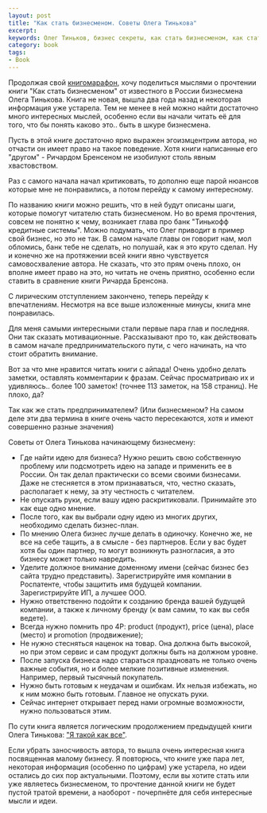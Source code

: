 ```yaml
---
layout: post
title: "Как стать бизнесменом. Советы Олега Тинькова"
excerpt:
keywords: Олег Тиньков, бизнес секреты, как стать бизнесменом, как стать предпринимателем, с чего начать свой бизнес
category: book
tags:
- Book
---
```


Продолжая свой [книгомарафон]({{site.url}}/about/books), хочу поделиться мыслями о прочтении книги "Как стать бизнесменом" от известного в России бизнесмена Олега Тинькова.
Книга не новая, вышла два года назад и некоторая информация уже устарела. Тем не менее в ней можно найти достаточно много интересных мыслей, особенно если вы начали читать её для того, что бы понять каково это.. быть в шкуре бизнесмена.

Пусть в этой книге достаточно ярко выражен эгоизмцентрим автора, но отчасти он имеет право на такое поведение. Хотя книги написанные его "другом" - Ричардом Бренсеном не изобилуют столь явным хвастовством.

Раз с самого начала начал критиковать, то дополню еще парой нюансов которые мне не понравились, а потом перейду к самому интересному.

По названию книги можно решить, что в ней будут описаны шаги, которые помогут читателю стать бизнесменом. Но во время прочтения, совсем не понятно к чему, возникает глава про банк "Тинькофф кредитные системы".
Можно подумать, что Олег приводит в пример свой бизнес, но это не так. В самом начале главы он говорит нам, мол обломись, банк тебе не сделать, но полушай, как я это круто сделал.
Ну и конечно же на протяжении всей книги явно чувствуется самовосхваление автора. Не сказать, что это прям очень плохо, он вполне имеет право на это, но читать не очень приятно, особенно если ставить в сравнение книги Ричарда Бренсона.

С лирическим отступлением закончено, теперь перейду к впечатлениям. Несмотря на все выше изложенные минусы, книга мне понравилась.

Для меня самыми интересными стали первые пара глав и последняя. Они так сказать мотивационные. Рассказывают про то, как действовать в самом начале предпринимательского пути, с чего начинать, на что стоит обратить внимание.

Вот за что мне нравится читать книги с айпада! Очень удобно делать заметки, оставлять комментарии к фразам. Сейчас просматриваю их и удивляюсь.. более 100 заметок! (точнее 113 заметок, на 158 страниц). Не плохо, да?

Так как же стать предпринимателем? (Или бизнесменом? На самом деле эти два термина в книге очень часто пересекаются, хотя и имеют совершенно разные значения)

Советы от Олега Тинькова начинающему бизнесмену:

- Где найти идею для бизнеса? Нужно решить свою собственную проблему или подсмотреть идею на западе и применить ее в России. Он так делал практически со всеми своими бизнесами. Даже не стесняется в этом признаваться, что, честно сказать, располагает к нему, за эту честность с читателем.
- Не опускать руки, если вашу идею раскритиковали. Принимайте это как еще одно мнение.
- После того, как вы выбрали одну идею из многих других, необходимо сделать бизнес-план.
- По мнению Олега бизнес лучше делать в одиночку. Конечно же, не все на себе тащить, а в смысле - без партнеров. Если у вас будет хотя бы один партнер, то могут возникнуть разногласия, а это бизнесу может только навредить.
- Уделите должное внимание доменному имени (сейчас бизнес без сайта трудно представить). Зарегистрируйте имя компании в Роспатенте, чтобы защитить имя будущей компании. Зарегистрируйте ИП, а лучшее ООО.
- Нужно ответственно подойти к созданию бренда вашей будущей компании, а также к личному бренду (к вам самим, то как вы себя ведете).
- Всегда нужно помнить про 4P: product (продукт), price (цена), place (место) и promotion (продвижение);
- Не нужно стесняться наценок на товар. Она должна быть высокой, но при этом сервис и сам продукт должны быть на должном уровне.
- После запуска бизнеса надо стараться праздновать не только очень важные события, но и более мелкие позитивные изменения. Например, первый тысячный покупатель.
- Нужно быть готовым к неудачам и ошибкам. Их нельзя избежать, но к ним можно быть готовым. Главное не опускать руки.
- Сейчас интернет открывает перед нами огромные возможности, нужно пользоваться этим.

По сути книга является логическим продолжением предыдущей книги Олега Тинькова: ["Я такой как все"]({{site.url}}/book/2011/05/oleg-tinkov-ya-takoy-kak-vse/).

Если убрать заносчивость автора, то вышла очень интересная книга посвященная малому бизнесу. Я повторюсь, что книге уже пара лет, некоторая информация (особенно по цифрам) уже устарела, но идеи остались до сих пор актуальными.
Поэтому, если вы хотите стать или уже являетесь бизнесменом, то прочтение данной книги не будет пустой тратой времени, а наоборот - почерпнёте для себя интересные мысли и идеи.


